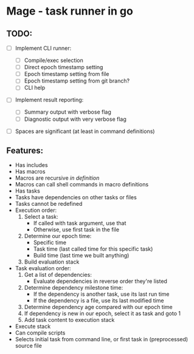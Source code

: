 Mage - task runner in go
========================


TODO:
-----

- [ ] Implement CLI runner:
	- [ ] Compile/exec selection
	- [ ] Direct epoch timestamp setting
	- [ ] Epoch timestamp setting from file
	- [ ] Epoch timestamp setting from git branch?
	- [ ] CLI help
- [ ] Implement result reporting:
	- [ ] Summary output with verbose flag
	- [ ] Diagnostic output with very verbose flag
- [ ] Spaces are significant (at least in command definitions)


Features:
---------

- Has includes
- Has macros
- Macros are recursive _in definition_
- Macros can call shell commands in macro definitions
- Has tasks
- Tasks have dependencies on other tasks or files
- Tasks cannot be redefined
- Execution order:
	1. Select a task:
		- If called with task argument, use that
		- Otherwise, use first task in the file
	2. Determine our epoch time:
		- Specific time
		- Task time (last called time for this specific task)
		- Build time (last time we built anything)
	3. Build evaluation stack
- Task evaluation order:
	1. Get a list of dependencies:
		- Evaluate dependencies in reverse order they're listed
	2. Determine dependency milestone time:
		- If the dependency is another task, use its last run time
		- If the dependency is a file, use its last modified time
	3. Determine dependency age compared with our epoch time
	4. If dependency is new in our epoch, select it as task and goto 1
	5. Add task content to execution stack
- Execute stack
- Can compile scripts
- Selects initial task from command line, or first task in (preprocessed) source file
